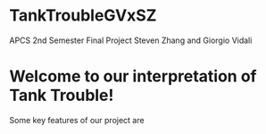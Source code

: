# TankTroubleGVxSZ
APCS 2nd Semester Final Project Steven Zhang and Giorgio Vidali

<h1>Welcome to our interpretation of Tank Trouble!</h1>

<body>

Some key features of our project are




</body>
